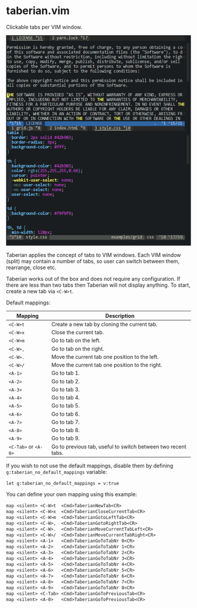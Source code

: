 # taberian.vim

Clickable tabs per VIM window.

[![screenshot](/taberian.png)](https://user-images.githubusercontent.com/717109/131985507-4877c889-a2ef-4d41-90f9-b770b8912e65.mp4)

Taberian applies the concept of tabs to VIM windows. Each VIM window (split)
may contain a number of tabs, so user can switch between them, rearrange,
close etc.

Taberian works out of the box and does not require any configuration. If there
are less than two tabs then Taberian will not display anything. To start, create
a new tab via `<C-W>t`.

Default mappings:

| Mapping | Description |
| --- | --- |
| `<C-W>t` | Create a new tab by cloning the current tab. |
| `<C-W>x` | Close the current tab. |
| `<C-W>m` | Go to tab on the left. |
| `<C-W>,` | Go to tab on the right. |
| `<C-W>.` | Move the current tab one position to the left. |
| `<C-W>/` | Move the current tab one position to the right. |
| `<A-1>`  | Go to tab 1. |
| `<A-2>`  | Go to tab 2. |
| `<A-3>`  | Go to tab 3. |
| `<A-4>`  | Go to tab 4. |
| `<A-5>`  | Go to tab 5. |
| `<A-6>`  | Go to tab 6. |
| `<A-7>`  | Go to tab 7. |
| `<A-8>`  | Go to tab 8. |
| `<A-9>`  | Go to tab 9. |
| `<C-Tab>` or `<A-0>` | Go to previous tab, useful to switch between two recent tabs. |


If you wish to not use the default mappings, disable them by defining
`g:taberian_no_default_mappings` variable:

```vim
let g:taberian_no_default_mappings = v:true
```

You can define your own mapping using this example:

```vim
map <silent> <C-W>t  <Cmd>TaberianNewTab<CR>
map <silent> <C-W>x  <Cmd>TaberianCloseCurrentTab<CR>
map <silent> <C-W>m  <Cmd>TaberianGotoLeftTab<CR>
map <silent> <C-W>,  <Cmd>TaberianGotoRightTab<CR>
map <silent> <C-W>.  <Cmd>TaberianMoveCurrentTabLeft<CR>
map <silent> <C-W>/  <Cmd>TaberianMoveCurrentTabRight<CR>
map <silent> <A-1>   <Cmd>TaberianGoToTabNr 0<CR>
map <silent> <A-2>   <Cmd>TaberianGoToTabNr 1<CR>
map <silent> <A-3>   <Cmd>TaberianGoToTabNr 2<CR>
map <silent> <A-4>   <Cmd>TaberianGoToTabNr 3<CR>
map <silent> <A-5>   <Cmd>TaberianGoToTabNr 4<CR>
map <silent> <A-6>   <Cmd>TaberianGoToTabNr 5<CR>
map <silent> <A-7>   <Cmd>TaberianGoToTabNr 6<CR>
map <silent> <A-8>   <Cmd>TaberianGoToTabNr 7<CR>
map <silent> <A-9>   <Cmd>TaberianGoToTabNr 8<CR>
map <silent> <C-Tab> <Cmd>TaberianGoToPreviousTab<CR>
map <silent> <A-0>   <Cmd>TaberianGoToPreviousTab<CR>
```

